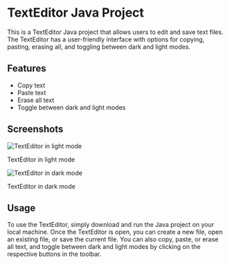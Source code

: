 <!DOCTYPE html>
<html>
  <head>
    <meta charset="UTF-8">
<!--     <title>TextEditor Java Project</title> -->
  </head>
  <body>
    <h1>TextEditor Java Project</h1>
    <p>
      This is a TextEditor Java project that allows users to edit and save text files. The TextEditor has a user-friendly interface with options for copying, pasting, erasing all, and toggling between dark and light modes.
    </p>
    <h2>Features</h2>
    <ul>
      <li>Copy text</li>
      <li>Paste text</li>
      <li>Erase all text</li>
      <li>Toggle between dark and light modes</li>
    </ul>
    <h2>Screenshots</h2>
    <img src="[Images/Screenshot 2023-04-27 163926.png](https://github.com/ravi130102/TextEditor/blob/main/Image/Screenshot%202023-04-27%20164020.png)" alt="TextEditor in light mode">
    <p>TextEditor in light mode</p>
    <img src="[Images/Screenshot 2023-04-27 164020.png](https://github.com/ravi130102/TextEditor/blob/main/Image/Screenshot%202023-04-27%20163926.png)" alt="TextEditor in dark mode">
    <p>TextEditor in dark mode</p>
    <h2>Usage</h2>
    <p>
      To use the TextEditor, simply download and run the Java project on your local machine. Once the TextEditor is open, you can create a new file, open an existing file, or save the current file. You can also copy, paste, or erase all text, and toggle between dark and light modes by clicking on the respective buttons in the toolbar.
    </p>
  </body>
</html>

